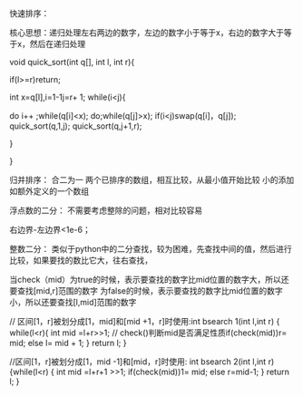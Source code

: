 快速排序：

核心思想：递归处理左右两边的数字，左边的数字小于等于x，右边的数字大于等于x，然后在递归处理


void quick_sort(int q[], int l, int r){

if(l>=r)return;

int x=q[l],i=1-1j=r+ 1;
while(i<j){

do i++ ;while(q[i]<x);
do;while(q[j]>x);
if(i<j)swap(q[i]，q[j]);
quick_sort(q,1,j);
quick_sort(q,j+1,r);

}

}


归并排序：
合二为一
两个已排序的数组，相互比较，从最小值开始比较
小的添加如额外定义的一个数组


浮点数的二分：
不需要考虑整除的问题，相对比较容易

右边界-左边界<1e-6；



整数二分：
类似于python中的二分查找，较为困难，先查找中间的值，然后进行比较，如果要找的数比它大，往右查找，


当check（mid）为true的时候，表示要查找的数字比mid位置的数字大，所以还要查找[mid,r]范围的数字
为false的时候，表示要查找的数字比mid位置的数字小，所以还要查找[l,mid]范围的数字




// 区间[1，r]被划分成[1，mid]和[mid +1，r]时使用:int bsearch 1(int l,int r)
{
while(l<r){
int mid =l+r>>1;
// check()判断mid是否满足性质if(check(mid))r= mid;
else l= mid + 1;
}
return l;
}

//区间[1，r]被划分成[1，mid -1]和[mid，r]时使用:
int bsearch 2(int l,int r)
{while(l<r)
{
int mid =l+r+1 >>1;
if(check(mid))1= mid;
else r=mid-1;
}
return l;
}